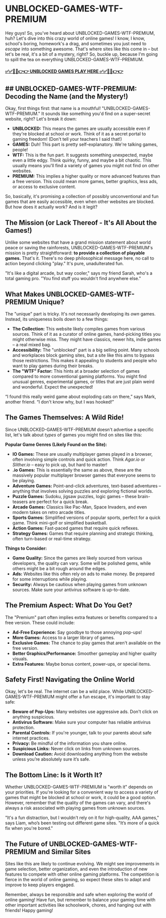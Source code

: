 # UNBLOCKED-GAMES-WTF-PREMIUM

Hey guys!  So, you've heard about UNBLOCKED-GAMES-WTF-PREMIUM, huh?  Let's dive into this crazy world of online games!  I know, I know, school's boring, homework's a drag, and sometimes you just need to *escape* into something awesome. That's where sites like this come in – but let's be real, it's a bit of a mystery, right?  So, buckle up, because I'm going to spill the tea on everything UNBLOCKED-GAMES-WTF-PREMIUM.

#### [✅✅🔴🔴👉👉 UNBLOCKED GAMES PLAY HERE ✅✅🔴🔴👉👉](https://topstoryindia.com)

## ## UNBLOCKED-GAMES-WTF-PREMIUM:  Decoding the Name (and the Mystery!)

Okay, first things first: that name is a mouthful!  "UNBLOCKED-GAMES-WTF-PREMIUM."  It sounds like something you'd find on a super-secret website, right?  Let's break it down:

* **UNBLOCKED:** This means the games are usually accessible even if they're blocked at school or work.  Think of it as a secret portal to gaming freedom!  (Don't tell your teachers I said that!)
* **GAMES:**  Duh! This part is pretty self-explanatory. We're talking games, people!
* **WTF:**  This is the fun part. It suggests something unexpected, maybe even a little edgy.  Think quirky, funny, and maybe a bit chaotic.  This usually means you'll find a variety of games you might not find on other websites.
* **PREMIUM:** This implies a higher quality or more advanced features than a free version.  This could mean more games, better graphics, less ads, or access to exclusive content.

So, basically, it's promising a collection of possibly unconventional and fun games that are easily accessible, even when other websites are blocked.  But how does it actually work?  And is it legit?


## The Mission (or Lack Thereof - It's All About the Games!)

Unlike some websites that have a grand mission statement about world peace or saving the rainforests, UNBLOCKED-GAMES-WTF-PREMIUM's mission is pretty straightforward: **to provide a collection of playable games.** That's it.  There's no deep philosophical message here, no call to action beyond clicking "play." It's pure, unadulterated fun.

"It's like a digital arcade, but way cooler," says my friend Sarah, who's a total gaming pro. "You find stuff you wouldn't find anywhere else."


## What Makes UNBLOCKED-GAMES-WTF-PREMIUM Unique?

The "unique" part is tricky.  It's not necessarily developing its *own* games. Instead, its uniqueness boils down to a few things:

* **The Collection:** This website likely compiles games from various sources.  Think of it as a curator of online games, hand-picking titles you might otherwise miss. They might have classics, newer hits, indie games – a real mixed bag.
* **Accessibility:** The "unblocked" part is a big selling point.  Many schools and workplaces block gaming sites, but a site like this aims to bypass those restrictions. This makes it appealing to students and people who want to play games during their breaks.
* **The "WTF" Factor:** This hints at a broader selection of games compared to more conventional gaming platforms. You might find unusual genres, experimental games, or titles that are just plain weird and wonderful.  Expect the unexpected!

“I found this really weird game about exploding cats on there,” says Mark, another friend. “I don't know why, but I was hooked!”


##  The Games Themselves:  A Wild Ride!

Since UNBLOCKED-GAMES-WTF-PREMIUM doesn't advertise a specific list, let's talk about *types* of games you might find on sites like this:

**Popular Game Genres (Likely Found on the Site):**

* **IO Games:**  These are usually multiplayer games played in a browser, often involving simple controls and quick action. Think *Agar.io* or *Slither.io* – easy to pick up, but hard to master!
* **.io Games:** This is essentially the same as above, these are the massively popular multiplayer browser games that everyone seems to be playing.
* **Adventure Games:** Point-and-click adventures, text-based adventures – anything that involves solving puzzles and exploring fictional worlds.
* **Puzzle Games:**  Sudoku, jigsaw puzzles, logic games – these brain-teasers are perfect for a quick break.
* **Arcade Games:** Classics like Pac-Man, Space Invaders, and even modern takes on retro arcade titles.
* **Sports Games:** Simplified versions of popular sports, perfect for a quick game.  Think mini-golf or simplified basketball.
* **Action Games:**  Fast-paced games that require quick reflexes.
* **Strategy Games:** Games that require planning and strategic thinking, often turn-based or real-time strategy.

**Things to Consider:**

* **Game Quality:**  Since the games are likely sourced from various developers, the quality can vary. Some will be polished gems, while others might be a bit rough around the edges.
* **Ads:**  Websites like this often rely on ads to make money.  Be prepared for some interruptions while playing.
* **Security:** Always be cautious when playing games from unknown sources. Make sure your antivirus software is up-to-date.


##  The Premium Aspect: What Do You Get?

The "Premium" part often implies extra features or benefits compared to a free version.  These could include:

* **Ad-Free Experience:** Say goodbye to those annoying pop-ups!
* **More Games:** Access to a larger library of games.
* **Exclusive Games:**  The chance to play games that aren't available on the free version.
* **Better Graphics/Performance:** Smoother gameplay and higher quality visuals.
* **Extra Features:**  Maybe bonus content, power-ups, or special items.


##  Safety First!  Navigating the Online World

Okay, let's be real.  The internet can be a wild place.  While UNBLOCKED-GAMES-WTF-PREMIUM might offer a fun escape, it's important to stay safe:

* **Beware of Pop-Ups:**  Many websites use aggressive ads. Don't click on anything suspicious.
* **Antivirus Software:** Make sure your computer has reliable antivirus protection.
* **Parental Controls:** If you're younger, talk to your parents about safe internet practices.
* **Privacy:** Be mindful of the information you share online.
* **Suspicious Links:** Never click on links from unknown sources.
* **Download Caution:** Avoid downloading anything from the website unless you’re absolutely sure it’s safe.


##  The Bottom Line:  Is it Worth It?

Whether UNBLOCKED-GAMES-WTF-PREMIUM is "worth it" depends on your priorities.  If you're looking for a convenient way to access a variety of games that might be blocked at school or work, it could be a good option.  However, remember that the quality of the games can vary, and there's always a risk associated with playing games from unknown sources.

"It's a fun distraction, but I wouldn't rely on it for high-quality, AAA games," says Liam, who’s been testing out different game sites. "It’s more of a quick fix when you're bored."


## The Future of UNBLOCKED-GAMES-WTF-PREMIUM and Similar Sites

Sites like this are likely to continue evolving.  We might see improvements in game selection, better organization, and even the introduction of new features to compete with other online gaming platforms. The competition is fierce in the world of online gaming, so expect these sites to adapt and improve to keep players engaged.


Remember, always be responsible and safe when exploring the world of online gaming!  Have fun, but remember to balance your gaming time with other important activities like schoolwork, chores, and hanging out with friends!  Happy gaming!


